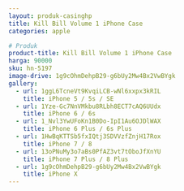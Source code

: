```yaml
---
layout: produk-casinghp
title: Kill Bill Volume 1 iPhone Case
categories: apple

# Produk
product-title: Kill Bill Volume 1 iPhone Case
harga: 90000
sku: hn-5197
image-drive: 1g9cOhmDehpB29-g6bUy2Mw4Bx2VwBYgk
gallery:
  - url: 1ggL6TcneVt9KvqiLCB-wNl6xxpx3kRIL
    title: iPhone 5 / 5s / SE
  - url: 1Yze-Gc7NnVMkbu8RLbh8ECT7cAQ6UUdx
    title: iPhone 6 / 6s
  - url: 1_Nvl3YwUFoKn1B0Do-IpI1Au6OJDlWAX
    title: iPhone 6 Plus / 6s Plus
  - url: 1HwBqKTTSb5fxIQtj3SDVVzfZnjH17Rox
    title: iPhone 7 / 8
  - url: 13oPNuMy3o7aBs0PfAZ3vt7tOboJfXnYU
    title: iPhone 7 Plus / 8 Plus
  - url: 1g9cOhmDehpB29-g6bUy2Mw4Bx2VwBYgk
    title: iPhone X
---
```

